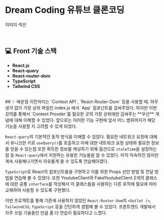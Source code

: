 # Dream Coding 유튜브 클론코딩

이미지 섹션

<br>

## 💻 Front 기술 스택

- **React.js**
- **React-query**
- **React-router-dom**
- **TypeScript**
- **Tailwind CSS**

<br>
## ✨ 배운점
이전까지는 `Context API`, `React-Router-Dom` 등을 사용할 때, 아무 생각 없이 가장 상위 파일인 index.js 에서 `App` 컴포넌트를 감싸주었다. 하지만 이번 강의를 통해서 `Context Provder`를 필요한 곳의 가장 상위에만 감싸주는 **우산** 개념에 대해 이해할 수 있었다. 앞으로는 이러한 기능 구현에 앞서 어느 범위까지가 해당 기능을 사용할 지 고려할 수 있게 되었다.

`React-query`의 기본적인 동작 방식을 이해할 수 있었다. 필요한 네트워크 요청에 대해서 유니크한 키로 `useQuery()`를 호출하고 이에 대한 네트워크 요청 상태와 필요한 정보를 얻을 수 있는점 또한 획득한 정보를 캐싱하기 위해 옵션으로 `staleTime`을 설정하는 점 등 `React-query`에서 지원하는 유용한 기능들을 알 수 있었다. 아직 익숙하진 않지만 계속 사용해나가면서 자유롭게 쓸 수 있도록 연습해야겠다.

`TypeScript`로 React의 컴포넌트들을 구현하고 이를 위한 Props 선언 방법 및 전달 방법을 연습해 볼 수 있었다. 또한 YoutubeClient와 FakeYoutubeClient 2개의 클래스에 대한 공통 `interface`를 작성해서 이 클래스들을 사용하는 다른 로직에 필요에 따라 교체하여 사용할 수 있도록 구현했다.

이번 프로젝트를 통해 기존에 사용하지 않았던 `React-Router-Dom`의 `<Outlet />`, `TailwindCSS`, `TypeScript` 등을 간단하게 경험해 볼 수 있었다. 프론트엔드 개발에서 자주 쓰일 기술들인 만큼 좀 더 연습이 필요하다고 느꼈다.
